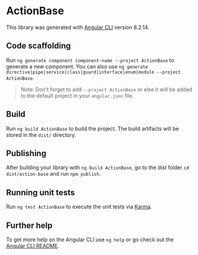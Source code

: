 # ActionBase

This library was generated with [Angular CLI](https://github.com/angular/angular-cli) version 8.2.14.

## Code scaffolding

Run `ng generate component component-name --project ActionBase` to generate a new component. You can also use `ng generate directive|pipe|service|class|guard|interface|enum|module --project ActionBase`.
> Note: Don't forget to add `--project ActionBase` or else it will be added to the default project in your `angular.json` file. 

## Build

Run `ng build ActionBase` to build the project. The build artifacts will be stored in the `dist/` directory.

## Publishing

After building your library with `ng build ActionBase`, go to the dist folder `cd dist/action-base` and run `npm publish`.

## Running unit tests

Run `ng test ActionBase` to execute the unit tests via [Karma](https://karma-runner.github.io).

## Further help

To get more help on the Angular CLI use `ng help` or go check out the [Angular CLI README](https://github.com/angular/angular-cli/blob/master/README.md).
